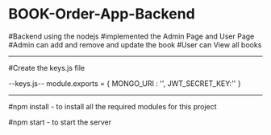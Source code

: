 # BOOK-Order-App-Backend
#Backend using the nodejs
#implemented the Admin Page and User Page
#Admin can add and remove and update the book
#User can View all books

---------------------------------------------------------------------------------

#Create the keys.js file 

--keys.js--
module.exports = {
  MONGO_URI : '',
  JWT_SECRET_KEY:''
  }
  
-----------------------------------------------------------------------------------
#npm install - to install all the required modules for this project

#npm start - to start the server 
